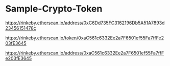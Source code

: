 # Sample-Crypto-Token

https://rinkeby.etherscan.io/address/0xC6Dd735FC3162196Db5A51A7893d23456151478c


https://rinkeby.etherscan.io/token/0xaC561c6332Ee2a7F6501ef55Fa7ffFe203fE3645

https://rinkeby.etherscan.io/address/0xaC561c6332Ee2a7F6501ef55Fa7ffFe203fE3645


